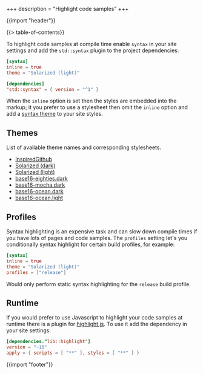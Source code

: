 +++
description = "Highlight code samples"
+++

{{import "header"}}

{{> table-of-contents}}

To highlight code samples at compile time enable `syntax` in your site settings and add the `std::syntax` plugin to the project dependencies:

```toml
[syntax]
inline = true
theme = "Solarized (light)"

[dependencies]
"std::syntax" = { version = "^1" }
```

When the `inline` option is set then the styles are embedded into the markup; it you prefer to use a stylesheet then omit the `inline` option and add a [syntax theme][] to your site styles.

## Themes

List of available theme names and corresponding stylesheets.

* [InspiredGithub](https://github.com/uwe-app/syntax/blob/master/themes/inspired-git-hub.css)
* [Solarized (dark)](https://github.com/uwe-app/syntax/blob/master/themes/solarized-dark.css)
* [Solarized (light)](https://github.com/uwe-app/syntax/blob/master/themes/solarized-light.css)
* [base16-eighties.dark](https://github.com/uwe-app/syntax/blob/master/themes/base16-eighties-dark.css)
* [base16-mocha.dark](https://github.com/uwe-app/syntax/blob/master/themes/base16-mocha-dark.css)
* [base16-ocean.dark](https://github.com/uwe-app/syntax/blob/master/themes/base16-ocean-dark.css)
* [base16-ocean.light](https://github.com/uwe-app/syntax/blob/master/themes/base16-ocean-light.css)

## Profiles

Syntax highlighting is an expensive task and can slow down compile times if you have lots of pages and code samples. The `profiles` setting let's you conditionally syntax highlight for certain build profiles, for example:

```toml
[syntax]
inline = true
theme = "Solarized (light)"
profiles = ["release"]
```

Would only perform static syntax highlighting for the `release` build profile.

## Runtime

If you would prefer to use Javascript to highlight your code samples at runtime there is a plugin for [highlight.js][]. To use it add the dependency in your site settings:

```toml
[dependencies."lib::highlight"]
version = "~10"
apply = { scripts = [ "**" ], styles = [ "**" ] }
```

{{import "footer"}}

[syntax theme]: https://github.com/uwe-app/runtime/tree/master/syntax/themes
[highlight.js]: https://highlightjs.org/
